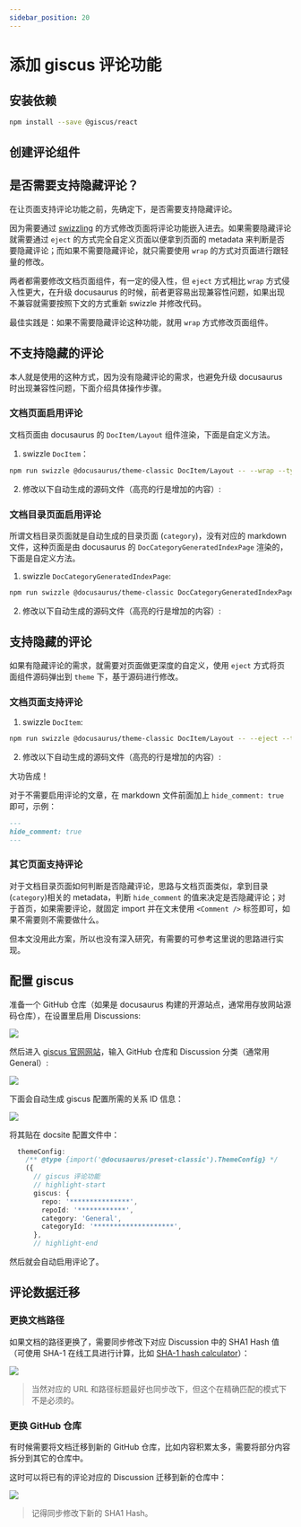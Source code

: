 ```yaml
---
sidebar_position: 20
---
```


# 添加 giscus 评论功能

## 安装依赖

```bash npm2yarn
npm install --save @giscus/react
```

## 创建评论组件

<FileBlock showLineNumbers title="src/components/Comment.tsx" file="@site/src/components/Comment.tsx" />

## 是否需要支持隐藏评论？

在让页面支持评论功能之前，先确定下，是否需要支持隐藏评论。

因为需要通过 [swizzling](https://docusaurus.io/docs/swizzling) 的方式修改页面将评论功能嵌入进去。如果需要隐藏评论就需要通过 `eject` 的方式完全自定义页面以便拿到页面的 metadata 来判断是否要隐藏评论；而如果不需要隐藏评论，就只需要使用 `wrap` 的方式对页面进行跟轻量的修改。

两者都需要修改文档页面组件，有一定的侵入性，但 `eject` 方式相比 `wrap` 方式侵入性更大，在升级 docusaurus 的时候，前者更容易出现兼容性问题，如果出现不兼容就需要按照下文的方式重新 swizzle 并修改代码。

最佳实践是：如果不需要隐藏评论这种功能，就用 `wrap` 方式修改页面组件。

## 不支持隐藏的评论

本人就是使用的这种方式，因为没有隐藏评论的需求，也避免升级 docusaurus 时出现兼容性问题，下面介绍具体操作步骤。

### 文档页面启用评论

文档页面由 docusaurus 的 `DocItem/Layout` 组件渲染，下面是自定义方法。

1. swizzle `DocItem`：

```bash npm2yarn
npm run swizzle @docusaurus/theme-classic DocItem/Layout -- --wrap --typescript
```

2. 修改以下自动生成的源码文件（高亮的行是增加的内容）:

<FileBlock showLineNumbers title="src/theme/DocItem/Layout/index.tsx" file="@site/src/theme/DocItem/Layout/index.tsx" />

### 文档目录页面启用评论

所谓文档目录页面就是自动生成的目录页面 (`category`)，没有对应的 markdown 文件，这种页面是由 docusaurus 的 `DocCategoryGeneratedIndexPage` 渲染的，下面是自定义方法。

1. swizzle `DocCategoryGeneratedIndexPage`:

```bash npm2yarn
npm run swizzle @docusaurus/theme-classic DocCategoryGeneratedIndexPage -- --wrap --typescript
```

2. 修改以下自动生成的源码文件（高亮的行是增加的内容）:

<FileBlock showLineNumbers title="src/theme/DocCategoryGeneratedIndexPage/index.tsx" file="@site/src/theme/DocCategoryGeneratedIndexPage/index.tsx" />

## 支持隐藏的评论

如果有隐藏评论的需求，就需要对页面做更深度的自定义，使用 `eject` 方式将页面组件源码弹出到 `theme` 下，基于源码进行修改。

### 文档页面支持评论

1. swizzle `DocItem`:

```bash npm2yarn
npm run swizzle @docusaurus/theme-classic DocItem/Layout -- --eject --typescript
```

2. 修改以下自动生成的源码文件（高亮的行是增加的内容）:

<FileBlock showLineNumbers title="src/theme/DocItem/Layout/index.tsx" file="theme/docitem-eject-giscus.tsx" />

大功告成！

对于不需要启用评论的文章，在 markdown 文件前面加上 `hide_comment: true` 即可，示例：

```markdown title="intro.md"
---
hide_comment: true
---
```

### 其它页面支持评论

对于文档目录页面如何判断是否隐藏评论，思路与文档页面类似，拿到目录(`category`)相关的 metadata，判断 `hide_comment` 的值来决定是否隐藏评论；对于首页，如果需要评论，就固定 import 并在文末使用 `<Comment />` 标签即可，如果不需要则不需要做什么。

但本文没用此方案，所以也没有深入研究，有需要的可参考这里说的思路进行实现。

## 配置 giscus

准备一个 GitHub 仓库（如果是 docusaurus 构建的开源站点，通常用存放网站源码仓库），在设置里启用 Discussions:

![](https://image-host-1251893006.cos.ap-chengdu.myqcloud.com/2024%2F01%2F25%2F20240125203425.png)

然后进入 [giscus 官网网站](https://giscus.app/zh-CN)，输入 GitHub 仓库和 Discussion 分类（通常用 General）:

![](https://image-host-1251893006.cos.ap-chengdu.myqcloud.com/2024%2F01%2F25%2F20240125203710.png)

下面会自动生成 giscus 配置所需的关系 ID 信息：

![](https://image-host-1251893006.cos.ap-chengdu.myqcloud.com/2024%2F01%2F25%2F20240125203848.png)

将其贴在 docsite 配置文件中：

```ts
  themeConfig:
    /** @type {import('@docusaurus/preset-classic').ThemeConfig} */
    ({
      // giscus 评论功能
      // highlight-start
      giscus: {
        repo: '***************',
        repoId: '************',
        category: 'General',
        categoryId: '********************',
      },
      // highlight-end

```

然后就会自动启用评论了。

## 评论数据迁移

### 更换文档路径

如果文档的路径更换了，需要同步修改下对应 Discussion 中的 SHA1 Hash 值（可使用 SHA-1 在线工具进行计算，比如 [SHA-1 hash calculator](https://xorbin.com/tools/sha1-hash-calculator)）：

![](https://image-host-1251893006.cos.ap-chengdu.myqcloud.com/2024%2F04%2F10%2F20240410194023.png)

> 当然对应的 URL 和路径标题最好也同步改下，但这个在精确匹配的模式下不是必须的。

### 更换 GitHub 仓库

有时候需要将文档迁移到新的 GitHub 仓库，比如内容积累太多，需要将部分内容拆分到其它的仓库中。

这时可以将已有的评论对应的 Discussion 迁移到新的仓库中：

![](https://image-host-1251893006.cos.ap-chengdu.myqcloud.com/2024%2F04%2F10%2F20240410194441.png)

> 记得同步修改下新的 SHA1 Hash。
